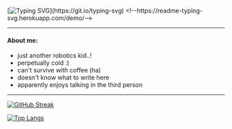 [![Typing SVG](https://readme-typing-svg.herokuapp.com?lines=Hello+there+%3AD;My+name+is+Alison;And+uh..+welcome!)](https://git.io/typing-svg) <!--https://readme-typing-svg.herokuapp.com/demo/-->

---

#### About me:
- just another robotics kid..!
- perpetually cold :)
- can't survive *with* coffee (ha)
- doesn't know what to write here
- apparently enjoys talking in the third person
---

[![GitHub Streak](http://github-readme-streak-stats.herokuapp.com?user=alisonsoong&theme=dark&background=000000)](https://git.io/streak-stats)
<!--![Alison's GitHub stats](https://github-readme-stats.vercel.app/api?username=alisonsoong&show_icons=true&theme=tokyonight)-->
[![Top Langs](https://github-readme-stats.vercel.app/api/top-langs/?username=alisonsoong&layout=compact&theme=tokyonight)](https://github.com/alisonsoong/readme-stats)
